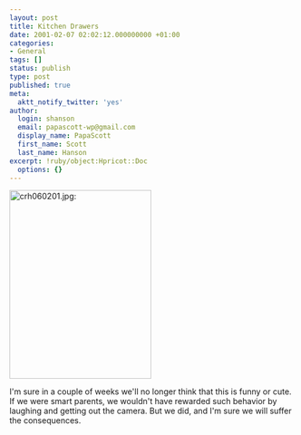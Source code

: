 ```yaml
---
layout: post
title: Kitchen Drawers
date: 2001-02-07 02:02:12.000000000 +01:00
categories:
- General
tags: []
status: publish
type: post
published: true
meta:
  aktt_notify_twitter: 'yes'
author:
  login: shanson
  email: papascott-wp@gmail.com
  display_name: PapaScott
  first_name: Scott
  last_name: Hanson
excerpt: !ruby/object:Hpricot::Doc
  options: {}
---
```

<p><img src="http://www.papascott.de/wordpress/wp-content/uploads/2001/02/crh060201.jpg" height="333" width="250" border="0" alt="crh060201.jpg: " /></p>
<p>I'm sure in a couple of weeks we'll no longer think that this is funny or cute. If we were smart parents, we wouldn't have rewarded such behavior by laughing and getting out the camera. But we did, and I'm sure we will suffer the consequences.</p>
